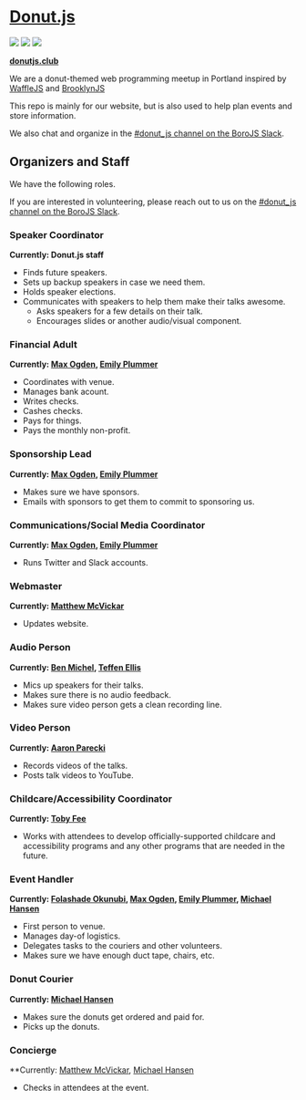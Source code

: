 # [Donut.js](https://donutjs.club/)

<img src="https://img.shields.io/badge/events-9-3B81F5.svg"> <img src="https://img.shields.io/badge/speakers-37-00CFE4.svg"> <img src="https://img.shields.io/badge/donuts-🍩_tasty!-F487A9.svg">

**[donutjs.club](https://donutjs.club/)**

We are a donut-themed web programming meetup in Portland inspired by <a href="http://wafflejs.com/">WaffleJS</a> and <a href="http://brooklynjs.com/">BrooklynJS</a>

This repo is mainly for our website, but is also used to help plan events and store information.

We also chat and organize in the [#donut_js channel on the BoroJS Slack](http://slack.borojs.com/).

## Organizers and Staff

We have the following roles.

If you are interested in volunteering, please reach out to us on the [#donut_js channel on the BoroJS Slack](http://slack.borojs.com/).

### Speaker Coordinator

**Currently: Donut.js staff**

- Finds future speakers.
- Sets up backup speakers in case we need them.
- Holds speaker elections.
- Communicates with speakers to help them make their talks awesome.
	- Asks speakers for a few details on their talk.
	- Encourages slides or another audio/visual component.

### Financial Adult

**Currently: [Max Ogden](https://github.com/maxogden), [Emily Plummer](https://github.com/emily-plummer)**

- Coordinates with venue.
- Manages bank acount.
- Writes checks.
- Cashes checks.
- Pays for things.
- Pays the monthly non-profit.

### Sponsorship Lead

**Currently: [Max Ogden](https://github.com/maxogden), [Emily Plummer](https://github.com/emily-plummer)**

- Makes sure we have sponsors.
- Emails with sponsors to get them to commit to sponsoring us.

### Communications/Social Media Coordinator

**Currently: [Max Ogden](https://github.com/maxogden), [Emily Plummer](https://github.com/emily-plummer)**

- Runs Twitter and Slack accounts.

### Webmaster

**Currently: [Matthew McVickar](https://github.com/matthewmcvickar/)**

- Updates website.

### Audio Person

**Currently: [Ben Michel](https://github.com/obensource), [Teffen Ellis](https://github.com/TeffenEllis)**

- Mics up speakers for their talks.
- Makes sure there is no audio feedback.
- Makes sure video person gets a clean recording line.

### Video Person

**Currently: [Aaron Parecki](https://github.com/aaronpk)**

- Records videos of the talks.
- Posts talk videos to YouTube.

### Childcare/Accessibility Coordinator

**Currently: [Toby Fee](https://github.com/tobyfee)**

- Works with attendees to develop officially-supported childcare and accessibility programs and any other programs that are needed in the future.

### Event Handler

**Currently: [Folashade Okunubi](https://github.com/folashade), [Max Ogden](https://github.com/maxogden), [Emily Plummer](https://github.com/emily-plummer), [Michael Hansen](https://github.com/modality)**

- First person to venue.
- Manages day-of logistics.
- Delegates tasks to the couriers and other volunteers.
- Makes sure we have enough duct tape, chairs, etc.

### Donut Courier

**Currently: [Michael Hansen](https://github.com/modality)**

- Makes sure the donuts get ordered and paid for.
- Picks up the donuts.

### Concierge

**Currently: [Matthew McVickar](https://github.com/matthewmcvickar/), [Michael Hansen](https://github.com/modality)

- Checks in attendees at the event.
